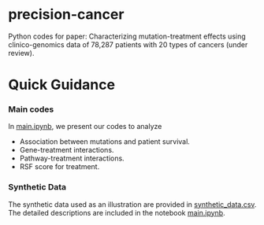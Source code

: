 # precision-cancer

Python codes for paper: Characterizing mutation-treatment effects using clinico-genomics data of 78,287 patients with 20 types of cancers (under review).


# Quick Guidance


### Main codes

In [main.ipynb](https://github.com/RuishanLiu/precision-cancer2023/tree/master/main.ipynb), we present our codes to analyze
- Association between mutations and patient survival.
- Gene-treatment interactions.
- Pathway-treatment interactions.
- RSF score for treatment.


### Synthetic Data

The synthetic data used as an illustration are provided in [synthetic_data.csv](https://github.com/RuishanLiu/precision-cancer2023/tree/master/synthetic_data.csv). The detailed descriptions are included in the notebook [main.ipynb](https://github.com/RuishanLiu/precision-cancer2023/tree/master/main.ipynb).
